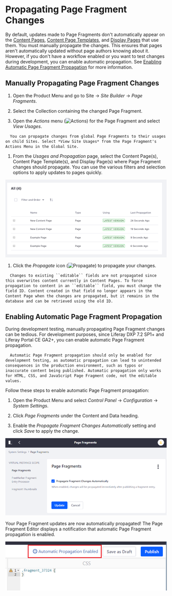 # Propagating Page Fragment Changes

By default, updates made to Page Fragments don't automatically appear on the [Content Pages](../../creating-pages/content-pages-overview.md), [Content Page Templates](../../creating-pages/creating-a-page-template.md), and [Display Pages](./creating-a-display-page-template.md) that use them. You must manually propagate the changes. This ensures that pages aren't automatically updated without page authors knowing about it. However, if you don't have a workflow enabled or you want to test changes during development, you can enable automatic propagation. See [Enabling Automatic Page Fragment Propagation](#enabling-automatic-page-fragment-propagation) for more information.

## Manually Propagating Page Fragment Changes

1. Open the Product Menu and go to Site &rarr; _Site Builder_ &rarr; _Page Fragments_.

1. Select the Collection containing the changed Page Fragment.

1. Open the _Actions_ menu (![Actions](../../../images/icon-actions.png)) for the Page Fragment and select _View Usages_.

```note::
  You can propagate changes from global Page Fragments to their usages on child Sites. Select *View Site Usages* from the Page Fragment's Actions Menu in the Global Site.
```

1. From the _Usages and Propagation_ page, select the Content Page(s), Content Page Template(s), and Display Page(s) where Page Fragment changes should propagate. You can use the various filters and selection options to apply updates to pages quickly. 

![The Usages and Propagation page shows the pages updated by the propagation.](./propagating-page-fragment-changes/images/01.png)

1. Click the _Propagate_ icon (![Propagate](../../../images/icon-propagate.png)) to propagate your changes.

```note::
  Changes to existing ``editable`` fields are not propagated since this overwrites content currently in Content Pages. To force propagation to content in an ``editable`` field, you must change the field ID. Content created in that field no longer appears in the Content Page when the changes are propagated, but it remains in the database and can be retrieved using the old ID.
```

## Enabling Automatic Page Fragment Propagation

During development testing, manually propagating Page Fragment changes can be tedious. For development purposes, since Liferay DXP 7.2 SP1+ and Liferay Portal CE GA2+, you can enable automatic Page Fragment propagation.

```note::
  Automatic Page Fragment propagation should only be enabled for development testing, as automatic propagation can lead to unintended consequences in the production environment, such as typos or inaccurate content being published. Automatic propagation only works for HTML, CSS, and JavaScript Page Fragment code, not the editable values.
```

Follow these steps to enable automatic Page Fragment propagation:

1. Open the Product Menu and select _Control Panel_ &rarr; _Configuration_ &rarr; _System Settings_.

1. Click _Page Fragments_ under the Content and Data heading.

1. Enable the _Propagate Fragment Changes Automatically_ setting and click _Save_ to apply the change.

![Once Page Fragment propagation is enabled, developers can propagate Page Fragment changes to all pages using them automatically.](./propagating-page-fragment-changes/images/02.png)

Your Page Fragment updates are now automatically propagated! The Page Fragment Editor displays a notification that automatic Page Fragment propagation is enabled.

![You're notified when automatic propagation is enabled.](./propagating-page-fragment-changes/images/03.png)
